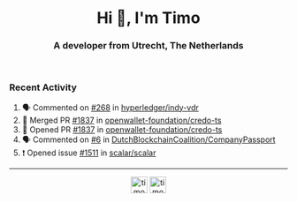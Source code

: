 <h1 align="center">Hi 👋, I'm Timo</h1>
<h3 align="center">A developer from Utrecht, The Netherlands</h3>
<br/>
<!-- https://github.com/rahuldkjain/github-profile-readme-generator --!>

<!--  <p align="left"><img src="https://github-readme-stats.vercel.app/api?username=timoglastra&show_icons=true&count_private=true&" alt="timoglastra" /></p> --!>

<!--
Github language stats
<p align="left"><img src="https://github-readme-stats.vercel.app/api/top-langs/?username=timoglastra&layout=compact" alt="timoglastra" /><p>
-->

<!-- Codestats language stats -->
<!-- <p align="left"><img src="https://codestats-readme.vercel.app/api/top-langs/?username=timoglastra&layout=compact&language_count=12" alt="timoglastra" /><p>    --!>
  
<h3>Recent Activity</h3>

<!--START_SECTION:activity-->
1. 🗣 Commented on [#268](https://github.com/hyperledger/indy-vdr/issues/268#issuecomment-2075643725) in [hyperledger/indy-vdr](https://github.com/hyperledger/indy-vdr)
2. 🎉 Merged PR [#1837](https://github.com/openwallet-foundation/credo-ts/pull/1837) in [openwallet-foundation/credo-ts](https://github.com/openwallet-foundation/credo-ts)
3. 💪 Opened PR [#1837](https://github.com/openwallet-foundation/credo-ts/pull/1837) in [openwallet-foundation/credo-ts](https://github.com/openwallet-foundation/credo-ts)
4. 🗣 Commented on [#6](https://github.com/DutchBlockchainCoalition/CompanyPassport/pull/6#issuecomment-2074690585) in [DutchBlockchainCoalition/CompanyPassport](https://github.com/DutchBlockchainCoalition/CompanyPassport)
5. ❗ Opened issue [#1511](https://github.com/scalar/scalar/issues/1511) in [scalar/scalar](https://github.com/scalar/scalar)
<!--END_SECTION:activity-->

---

<p align="center">
<a href="https://twitter.com/timoglastra" target="blank"><img align="center" src="https://cdn.jsdelivr.net/npm/simple-icons@3.0.1/icons/twitter.svg" alt="timoglastra" height="30" width="30" /></a>
<a href="https://linkedin.com/in/timoglastra" target="blank"><img align="center" src="https://cdn.jsdelivr.net/npm/simple-icons@3.0.1/icons/linkedin.svg" alt="timoglastra" height="30" width="30" /></a>
</p>



